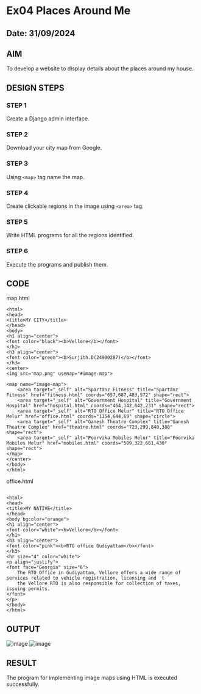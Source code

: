 # Ex04 Places Around Me
## Date: 31/09/2024

## AIM
To develop a website to display details about the places around my house.

## DESIGN STEPS

### STEP 1
Create a Django admin interface.

### STEP 2
Download your city map from Google.

### STEP 3
Using ```<map>``` tag name the map.

### STEP 4
Create clickable regions in the image using ```<area>``` tag.

### STEP 5
Write HTML programs for all the regions identified.

### STEP 6
Execute the programs and publish them.

## CODE

map.html
```
<html>
<head>
<title>MY CITY</title>
</head>
<body>
<h1 align="center">
<font color="black"><b>Vellore</b></font>
</h1>
<h3 align="center">
<font color="green"><b>Surjith.D(24900287)</b></font>
</h3>
<center>
<img src="map.png" usemap="#image-map">

<map name="image-map">
    <area target="_self" alt="Spartanz Fitness" title="Spartanz Fitness" href="fitness.html" coords="657,687,483,572" shape="rect">
    <area target="_self" alt="Government Hospital" title="Government Hospital" href="hospital.html" coords="464,142,642,231" shape="rect">
    <area target="_self" alt="RTO Office Melur" title="RTO Office Melur" href="office.html" coords="1154,644,69" shape="circle">
    <area target="_self" alt="Ganesh Theatre Complex" title="Ganesh Theatre Complex" href="theatre.html" coords="723,299,840,380" shape="rect">
    <area target="_self" alt="Poorvika Mobiles Melur" title="Poorvika Mobiles Melur" href="mobiles.html" coords="509,322,661,430" shape="rect">
</map>
</center>
</body>
</html>
```

office.html
```

<html>
<head>
<title>MY NATIVE</title>
</head>
<body bgcolor="orange">
<h1 align="center">
<font color="white"><b>Vellore</b></font>
</h1>
<h3 align="center">
<font color="pink"><b>RTO office Gudiyattam</b></font>
</h3>
<hr size="4" color="white">
<p align="justify">
<font face="Georgia" size="6">
    The RTO Office in Gudiyattam, Vellore offers a wide range of services related to vehicle registration, licensing and  t
    the Vellore RTO is also responsible for collection of taxes, issuing permits. 
</font>
</p>
</body>
</html>
```

## OUTPUT
![image](https://github.com/user-attachments/assets/b4a05e7d-3689-44bb-b102-e5a62368d0b0)
![image](https://github.com/user-attachments/assets/adbc4128-9d13-48a0-98b0-567e46969161)

## RESULT
The program for implementing image maps using HTML is executed successfully.
